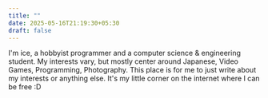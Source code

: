 ```yaml
---
title: ""
date: 2025-05-16T21:19:30+05:30
draft: false
---
```

I'm ice, a hobbyist programmer and a computer science & engineering student.
My interests vary, but mostly center around Japanese, Video Games, Programming, Photography.
This place is for me to just write about my interests or anything else. It's my little corner
on the internet where I can be free :D